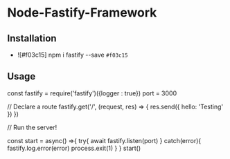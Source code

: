 # Node-Fastify-Framework
## Installation
- ![#f03c15] npm i fastify --save  `#f03c15`

## Usage
const fastify = require('fastify')({logger : true})
port = 3000

// Declare a route
fastify.get('/', (request, res) => {
  res.send({ hello: 'Testing' })
})

// Run the server!

const start = async() =>{
    try{
        await fastify.listen(port)
    } catch(error){
        fastify.log.error(error)
        process.exit(1)
    }
}
start()